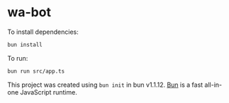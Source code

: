 # wa-bot

To install dependencies:

```bash
bun install
```

To run:

```bash
bun run src/app.ts
```

This project was created using `bun init` in bun v1.1.12. [Bun](https://bun.sh) is a fast all-in-one JavaScript runtime.

